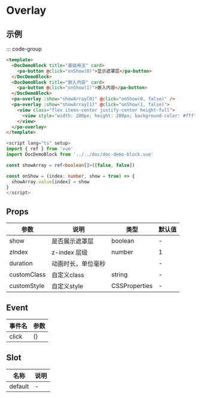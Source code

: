 # Overlay

## 示例

<!--codes start-->

::: code-group

```html [template]
<template>
  <DocDemoBlock title="基础用法" card>
    <pa-button @click="onShow(0)">显示遮罩层</pa-button>
  </DocDemoBlock>
  <DocDemoBlock title="嵌入内容" card>
    <pa-button @click="onShow(1)">嵌入内容</pa-button>
  </DocDemoBlock>
  <pa-overlay :show="showArray[0]" @click="onShow(0, false)" />
  <pa-overlay :show="showArray[1]" @click="onShow(1, false)">
    <view class="flex items-center justify-center height-full">
      <view style="width: 200px; height: 200px; background-color: #fff"></view>
    </view>
  </pa-overlay>
</template>
```
```ts [script]
<script lang="ts" setup>
import { ref } from 'vue'
import DocDemoBlock from '../../doc/doc-demo-block.vue'

const showArray = ref<boolean[]>([false, false])

const onShow = (index: number, show = true) => {
  showArray.value[index] = show
}
</script>
```

<!--codes end-->

## Props

<!--props start-->

| 参数 | 说明 | 类型 | 默认值 |
| --- | ----- | --- | --- |
| show | 是否展示遮罩层 | boolean | - |
| zIndex | z-index 层级 | number |  1 |
| duration | 动画时长，单位毫秒 |  | - |
| customClass | 自定义class | string | - |
| customStyle | 自定义style | CSSProperties | - |

<!--props end-->

## Event

<!--event start-->

| 事件名 | 参数 |
| --- | --- |
| click | ()  |

<!--event end-->

## Slot

<!--slot start-->

| 名称 | 说明 |
| --- | --- |
| default | - |

<!--slot end-->


